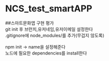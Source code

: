 # NCS_test_smartAPP
##스마트문화앱 구현 평가
<git></br>
  git init 후 브런치,유저네임,유저이메일 설정한다</br>
  .gitignore에 node_modules/를 추가(무겁지 않도록)</br>
<node setting></br>
  npm init -> name을 설정해준다</br>
  노드에 필요한 dependencies를 install한다</br>
  
  
